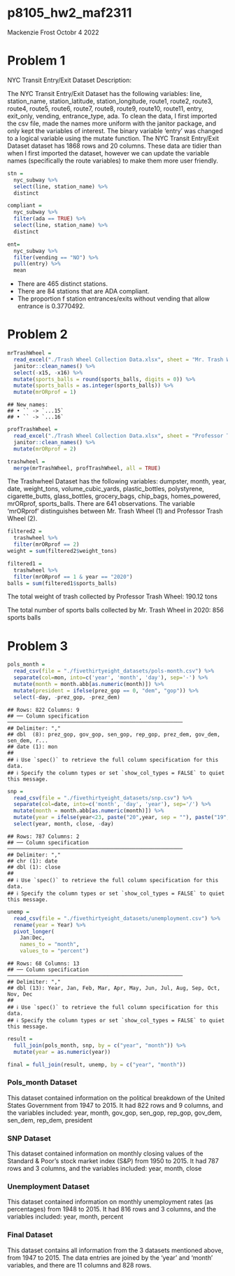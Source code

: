 p8105_hw2_maf2311
================
Mackenzie Frost
Octobr 4 2022

# Problem 1

NYC Transit Entry/Exit Dataset Description:

The NYC Transit Entry/Exit Dataset has the following variables: line,
station_name, station_latitude, station_longitude, route1, route2,
route3, route4, route5, route6, route7, route8, route9, route10,
route11, entry, exit_only, vending, entrance_type, ada. To clean the
data, I first imported the csv file, made the names more uniform with
the janitor package, and only kept the variables of interest. The binary
variable ‘entry’ was changed to a logical variable using the mutate
function. The NYC Transit Entry/Exit Dataset dataset has 1868 rows and
20 columns. These data are tidier than when I first imported the
dataset, however we can update the variable names (specifically the
route variables) to make them more user friendly.

``` r
stn = 
  nyc_subway %>% 
  select(line, station_name) %>% 
  distinct

compliant = 
  nyc_subway %>% 
  filter(ada == TRUE) %>%
  select(line, station_name) %>% 
  distinct

ent=
  nyc_subway %>% 
  filter(vending == "NO") %>% 
  pull(entry) %>% 
  mean
```

-   There are 465 distinct stations.
-   There are 84 stations that are ADA compliant.
-   The proportion f station entrances/exits without vending that allow
    entrance is 0.3770492.

# Problem 2

``` r
mrTrashWheel = 
  read_excel("./Trash Wheel Collection Data.xlsx", sheet = "Mr. Trash Wheel", skip = 1, n_max = 547) %>%
  janitor::clean_names() %>%
  select(-x15, -x16) %>%
  mutate(sports_balls = round(sports_balls, digits = 0)) %>%
  mutate(sports_balls = as.integer(sports_balls)) %>%
  mutate(mrORprof = 1)
```

    ## New names:
    ## • `` -> `...15`
    ## • `` -> `...16`

``` r
profTrashWheel = 
  read_excel("./Trash Wheel Collection Data.xlsx", sheet = "Professor Trash Wheel", skip = 1, n_max = 94) %>%
  janitor::clean_names() %>%
  mutate(mrORprof = 2)

trashwheel = 
  merge(mrTrashWheel, profTrashWheel, all = TRUE)
```

The Trashwheel Dataset has the following variables: dumpster, month,
year, date, weight_tons, volume_cubic_yards, plastic_bottles,
polystyrene, cigarette_butts, glass_bottles, grocery_bags, chip_bags,
homes_powered, mrORprof, sports_balls. There are 641 observations. The
variable ‘mrORprof’ distinguishes between Mr. Trash Wheel (1) and
Professor Trash Wheel (2).

``` r
filtered2 = 
  trashwheel %>%
  filter(mrORprof == 2)
weight = sum(filtered2$weight_tons)

filtered1 = 
  trashwheel %>%
  filter(mrORprof == 1 & year == "2020")
balls = sum(filtered1$sports_balls)
```

The total weight of trash collected by Professor Trash Wheel: 190.12
tons

The total number of sports balls collected by Mr. Trash Wheel in 2020:
856 sports balls

# Problem 3

``` r
pols_month = 
  read_csv(file = "./fivethirtyeight_datasets/pols-month.csv") %>%
  separate(col=mon, into=c('year', 'month', 'day'), sep='-') %>%
  mutate(month = month.abb[as.numeric(month)]) %>%
  mutate(president = ifelse(prez_gop == 0, "dem", "gop")) %>%
  select(-day, -prez_gop, -prez_dem)
```

    ## Rows: 822 Columns: 9
    ## ── Column specification ────────────────────────────────────────────────────────
    ## Delimiter: ","
    ## dbl  (8): prez_gop, gov_gop, sen_gop, rep_gop, prez_dem, gov_dem, sen_dem, r...
    ## date (1): mon
    ## 
    ## ℹ Use `spec()` to retrieve the full column specification for this data.
    ## ℹ Specify the column types or set `show_col_types = FALSE` to quiet this message.

``` r
snp = 
  read_csv(file = "./fivethirtyeight_datasets/snp.csv") %>%
  separate(col=date, into=c('month', 'day', 'year'), sep='/') %>%
  mutate(month = month.abb[as.numeric(month)]) %>%
  mutate(year = ifelse(year<23, paste("20",year, sep = ""), paste("19",year, sep = ""))) %>%
  select(year, month, close, -day)
```

    ## Rows: 787 Columns: 2
    ## ── Column specification ────────────────────────────────────────────────────────
    ## Delimiter: ","
    ## chr (1): date
    ## dbl (1): close
    ## 
    ## ℹ Use `spec()` to retrieve the full column specification for this data.
    ## ℹ Specify the column types or set `show_col_types = FALSE` to quiet this message.

``` r
unemp = 
  read_csv(file = "./fivethirtyeight_datasets/unemployment.csv") %>%
  rename(year = Year) %>%
  pivot_longer(
    Jan:Dec,
    names_to = "month", 
    values_to = "percent")
```

    ## Rows: 68 Columns: 13
    ## ── Column specification ────────────────────────────────────────────────────────
    ## Delimiter: ","
    ## dbl (13): Year, Jan, Feb, Mar, Apr, May, Jun, Jul, Aug, Sep, Oct, Nov, Dec
    ## 
    ## ℹ Use `spec()` to retrieve the full column specification for this data.
    ## ℹ Specify the column types or set `show_col_types = FALSE` to quiet this message.

``` r
result = 
  full_join(pols_month, snp, by = c("year", "month")) %>%
  mutate(year = as.numeric(year))

final = full_join(result, unemp, by = c("year", "month"))
```

### Pols_month Dataset

This dataset contained information on the political breakdown of the
United States Government from 1947 to 2015. It had 822 rows and 9
columns, and the variables included: year, month, gov_gop, sen_gop,
rep_gop, gov_dem, sen_dem, rep_dem, president

### SNP Dataset

This dataset contained information on monthly closing values of the
Standard & Poor’s stock market index (S&P) from 1950 to 2015. It had 787
rows and 3 columns, and the variables included: year, month, close

### Unemployment Dataset

This dataset contained information on monthly unemployment rates (as
percentages) from 1948 to 2015. It had 816 rows and 3 columns, and the
variables included: year, month, percent

### Final Dataset

This dataset contains all information from the 3 datasets mentioned
above, from 1947 to 2015. The data entries are joined by the ‘year’ and
‘month’ variables, and there are 11 columns and 828 rows.
